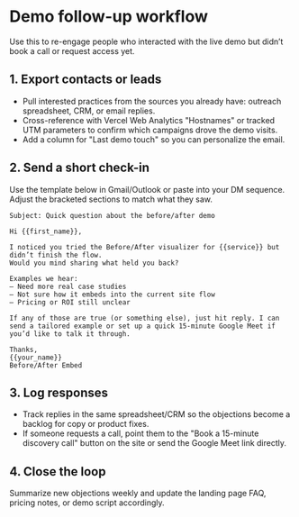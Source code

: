 # Demo follow-up workflow

Use this to re-engage people who interacted with the live demo but didn’t book a call or request access yet.

## 1. Export contacts or leads
- Pull interested practices from the sources you already have: outreach spreadsheet, CRM, or email replies.
- Cross-reference with Vercel Web Analytics "Hostnames" or tracked UTM parameters to confirm which campaigns drove the demo visits.
- Add a column for "Last demo touch" so you can personalize the email.

## 2. Send a short check-in
Use the template below in Gmail/Outlook or paste into your DM sequence. Adjust the bracketed sections to match what they saw.

```
Subject: Quick question about the before/after demo

Hi {{first_name}},

I noticed you tried the Before/After visualizer for {{service}} but didn’t finish the flow.
Would you mind sharing what held you back?

Examples we hear:
– Need more real case studies
– Not sure how it embeds into the current site flow
– Pricing or ROI still unclear

If any of those are true (or something else), just hit reply. I can send a tailored example or set up a quick 15‑minute Google Meet if you’d like to talk it through.

Thanks,
{{your_name}}
Before/After Embed
```

## 3. Log responses
- Track replies in the same spreadsheet/CRM so the objections become a backlog for copy or product fixes.
- If someone requests a call, point them to the "Book a 15-minute discovery call" button on the site or send the Google Meet link directly.

## 4. Close the loop
Summarize new objections weekly and update the landing page FAQ, pricing notes, or demo script accordingly.
